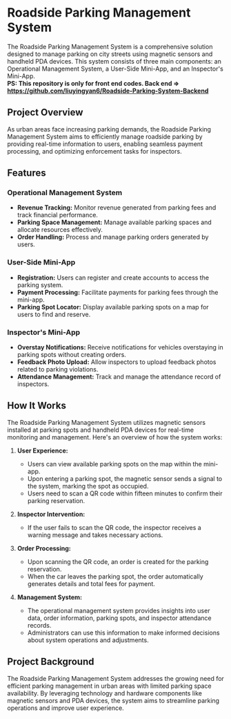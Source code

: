 # Roadside Parking Management System

The Roadside Parking Management System is a comprehensive solution designed to manage parking on city streets using magnetic sensors and handheld PDA devices. This system consists of three main components: an Operational Management System, a User-Side Mini-App, and an Inspector's Mini-App.
<br>
**PS: This repository is only for front end codes. Back end => https://github.com/liuyingyan6/Roadside-Parking-System-Backend**

## Project Overview

As urban areas face increasing parking demands, the Roadside Parking Management System aims to efficiently manage roadside parking by providing real-time information to users, enabling seamless payment processing, and optimizing enforcement tasks for inspectors.

## Features

### Operational Management System

- **Revenue Tracking:** Monitor revenue generated from parking fees and track financial performance.
- **Parking Space Management:** Manage available parking spaces and allocate resources effectively.
- **Order Handling:** Process and manage parking orders generated by users.

### User-Side Mini-App

- **Registration:** Users can register and create accounts to access the parking system.
- **Payment Processing:** Facilitate payments for parking fees through the mini-app.
- **Parking Spot Locator:** Display available parking spots on a map for users to find and reserve.

### Inspector's Mini-App

- **Overstay Notifications:** Receive notifications for vehicles overstaying in parking spots without creating orders.
- **Feedback Photo Upload:** Allow inspectors to upload feedback photos related to parking violations.
- **Attendance Management:** Track and manage the attendance record of inspectors.

## How It Works

The Roadside Parking Management System utilizes magnetic sensors installed at parking spots and handheld PDA devices for real-time monitoring and management. Here's an overview of how the system works:

1. **User Experience:**
   - Users can view available parking spots on the map within the mini-app.
   - Upon entering a parking spot, the magnetic sensor sends a signal to the system, marking the spot as occupied.
   - Users need to scan a QR code within fifteen minutes to confirm their parking reservation.

2. **Inspector Intervention:**
   - If the user fails to scan the QR code, the inspector receives a warning message and takes necessary actions.

3. **Order Processing:**
   - Upon scanning the QR code, an order is created for the parking reservation.
   - When the car leaves the parking spot, the order automatically generates details and total fees for payment.

4. **Management System:**
   - The operational management system provides insights into user data, order information, parking spots, and inspector attendance records.
   - Administrators can use this information to make informed decisions about system operations and adjustments.

## Project Background

The Roadside Parking Management System addresses the growing need for efficient parking management in urban areas with limited parking space availability. By leveraging technology and hardware components like magnetic sensors and PDA devices, the system aims to streamline parking operations and improve user experience.
